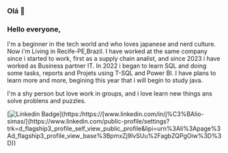 ### Olá 👋


### Hello everyone,
  
I'm a beginner in the tech world and who loves japanese and nerd culture. Now i'm Living in Recife-PE,Brazil.
I have worked at the same company since i started to work, first as a supply chain analist, and since 2023 i have worked as Business partner IT.
In 2022 i began to learn SQL and doing some tasks, reports and Projets using T-SQL and Power BI. 
I have plans to learn more and more, begining this year that i will begin to study java.

I'm a shy person but love work in groups, and i love learn new things ans solve problens and puzzles.


[![Linkedin Badge](https://img.shields.io/badge/-LinkedIn-blue?style=flat-square&logo=Linkedin&logoColor=white&link=https://https://[www.linkedin.com/in/j%C3%BAlio-simas/](https://www.linkedin.com/public-profile/settings?trk=d_flagship3_profile_self_view_public_profile&lipi=urn%3Ali%3Apage%3Ad_flagship3_profile_view_base%3BpmxZj9lvSUu%2FagbZQPgOiw%3D%3D))](https:/https://[www.linkedin.com/in/j%C3%BAlio-simas/](https://www.linkedin.com/public-profile/settings?trk=d_flagship3_profile_self_view_public_profile&lipi=urn%3Ali%3Apage%3Ad_flagship3_profile_view_base%3BpmxZj9lvSUu%2FagbZQPgOiw%3D%3D))
